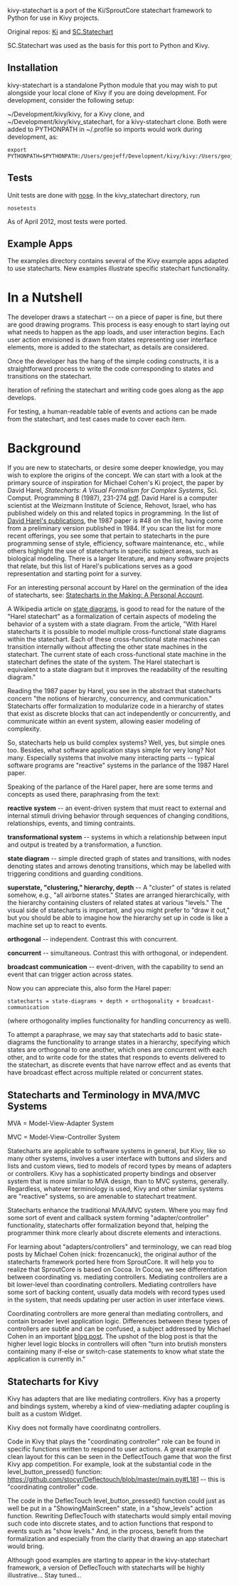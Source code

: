 kivy-statechart is a port of the Ki/SproutCore statechart framework to Python for use in Kivy projects.

Original repos: [Ki](https://github.com/frozenCanuck/ki) and [SC.Statechart](https://github.com/sproutcore/sproutcore/tree/master/frameworks/statechart)

SC.Statechart was used as the basis for this port to Python and Kivy.

Installation
------------

kivy-statechart is a standalone Python module that you may wish to put alongside your local clone of Kivy if you are doing development. For development, consider the following setup:

~/Development/kivy/kivy, for a Kivy clone, and ~/Development/kivy/kivy_statechart, for a kivy-statechart clone. Both were added to PYTHONPATH in
~/.profile so imports would work during development, as:

    export PYTHONPATH=$PYTHONPATH:/Users/geojeff/Development/kivy/kivy:/Users/geojeff/Development/kivy 

Tests
-----

Unit tests are done with [nose](http://readthedocs.org/docs/nose/en/latest/). In the kivy_statechart directory, run

    nosetests

As of April 2012, most tests were ported.

Example Apps
------------

The examples directory contains several of the Kivy example apps adapted to use statecharts. New examples illustrate specific statechart functionality.

In a Nutshell
=============

The developer draws a statechart -- on a piece of paper is fine, but there are good drawing programs. This process is easy enough to start laying out what needs to happen as the app loads, and user interaction begins. Each user action envisioned is drawn from states representing user interface elements, more is added to the statechart, as details are considered.

Once the developer has the hang of the simple coding constructs, it is a straightforward process to write the code corresponding to states and transitions on the statechart. 

Iteration of refining the statechart and writing code goes along as the app develops. 

For testing, a human-readable table of events and actions can be made from the statechart, and test cases made to cover each item.

Background
==========

If you are new to statecharts, or desire some deeper knowledge, you may wish to explore the origins of the concept. We can start with a look at the primary source of inspiration for Michael Cohen's Ki project, the paper by David Harel, *Statecharts: A Visual Formalism for Complex Systems*, Sci. Comput. Programming 8 (1987), 231-274 [pdf](http://www.wisdom.weizmann.ac.il/~harel/SCANNED.PAPERS/Statecharts.pdf). David Harel is a computer scientist at the Weizmann Institute of Science, Rehovot, Israel, who has published widely on this and related topics in programming. In the list of [David Harel's publications](http://www.wisdom.weizmann.ac.il/~harel/papers.html), the 1987 paper is #48 on the list, having come from a preliminary version published in 1984. If you scan the list for more recent offerings, you see some that pertain to statecharts in the pure programming sense of style, efficiency, software maintenance, etc., while others highlight the use of statecharts in specific subject areas, such as biological modeling. There is a larger literature, and many software projects that relate, but this list of Harel's publications serves as a good representation and starting point for a survey.

For an interesting personal account by Harel on the germination of the idea of statecharts, see: [Statecharts in the Making: A Personal Account](http://www.wisdom.weizmann.ac.il/%7Eharel/papers/Statecharts.History.pdf).

A Wikipedia article on [state diagrams](http://en.wikipedia.org/wiki/State_diagram), is good to read for the nature of the "Harel statechart" as a formalization of certain aspects of modeling the behavior of a system with a state diagram. From the article, "With Harel statecharts it is possible to model multiple cross-functional state diagrams within the statechart. Each of these cross-functional state machines can transition internally without affecting the other state machines in the statechart. The current state of each cross-functional state machine in the statechart defines the state of the system. The Harel statechart is equivalent to a state diagram but it improves the readability of the resulting diagram."

Reading the 1987 paper by Harel, you see in the abstract that statecharts concern "the notions of hierarchy, concurrency, and communication." Statecharts offer formalization to modularize code in a hierarchy of states that exist as discrete blocks that can act independently or concurrently, and communicate within an event system, allowing easier modeling of complexity.

So, statecharts help us build complex systems? Well, yes, but simple ones too. Besides, what software application stays simple for very long? Not many. Especially systems that involve many interacting parts -- typical software programs are "reactive" systems in the parlance of the 1987 Harel paper.

Speaking of the parlance of the Harel paper, here are some terms and concepts as used there, paraphrasing from the text:

**reactive system** -- an event-driven system that must react to external and internal stimuli driving behavior through sequences of changing conditions, relationships, events, and timing contraints.

**transformational system** -- systems in which a relationship between input and output is treated by a transformation, a function.

**state diagram** -- simple directed graph of states and transitions, with nodes denoting states and arrows denoting transitions, which may be labelled with triggering conditions and guarding conditions.

**superstate, "clustering," hierarchy, depth** -- A "cluster" of states is related somehow, e.g., "all airborne states." States are arranged hierarchically, with the hierarchy containing clusters of related states at various "levels." The visual side of statecharts is important, and you might prefer to "draw it out," but you should be able to imagine how the hierarchy set up in code is like a machine set up to react to events.

**orthogonal** -- independent. Contrast this with concurrent.

**concurrent** -- simultaneous. Contrast this with orthogonal, or independent.

**broadcast communication** -- event-driven, with the capability to send an event that can trigger action across states.

Now you can appreciate this, also form the Harel paper:

    statecharts = state-diagrams + depth + orthogonality + broadcast-communication

(where orthogonality implies functionality for handling concurrency as well).

To attempt a paraphrase, we may say that statecharts add to basic state-diagrams the functionality to arrange states in a hierarchy, specifying which states are orthogonal to one another, which ones are concurrent with each other, and to write code for the states that responds to events delivered to the statechart, as discrete events that have narrow effect and as events that have broadcast effect across multiple related or concurrent states.

Statecharts and Terminology in MVA/MVC Systems
----------------------------------------------

MVA = Model-View-Adapter System

MVC = Model-View-Controller System

Statecharts are applicable to software systems in general, but Kivy, like so many other systems, involves a user interface with buttons and sliders and lists and custom views, tied to models of record types by means of adapters or controllers. Kivy has a sophisticated property bindings and observer system that is more similar to MVA design, than to MVC systems, generally. Regardless, whatever terminology is used, Kivy and other similar systems are "reactive" systems, so are amenable to statechart treatment.

Statecharts enhance the traditional MVA/MVC system. Where you may find some sort of event and callback system forming "adapter/controller" functionality, statecharts offer formalization beyond that, helping the programmer think more clearly about discrete elements and interactions.

For learning about "adapters/controllers" and terminology, we can read blog posts by Michael Cohen (nick: frozencanuck), the original author of the statecharts framework ported here from SproutCore. It will help you to realize that SproutCore is based on Cocoa. In Cocoa, we see differentation between coordinating vs. mediating controllers. Mediating controllers are a bit lower-level than coordinating controllers. Mediating controllers have some sort of backing content, usually data models with record types used in the system, that needs updating per user action in user interface views.

Coordinating controllers are more general than mediating controllers, and contain broader level application logic. Differences between these types of controllers are subtle and can be confused, a subject addressed by Michael Cohen in an important [blog post](http://frozencanuck.wordpress.com/2011/03/09/sproutcore-statecharts-vs-controllers/). The upshot of the blog post is that the higher level logic blocks in controllers will often "turn into brutish monsters containing many if-else or switch-case statements to know what state the application is currently in." 

Statecharts for Kivy
--------------------

Kivy has adapters that are like mediating controllers. Kivy has a property and bindings system, whereby a kind of view-mediating adapter coupling is built as a custom Widget.

Kivy does not formally have coordinatng controllers.

Code in Kivy that plays the "coordinating controller" role can be found in specific functions written to respond to user actions. A great example of clean layout for this can be seen in the DeflectTouch game that won the first Kivy app competition. For example, look at the substantial code in the level_button_pressed() function: https://github.com/stocyr/Deflectouch/blob/master/main.py#L181 -- this is "coordinating controller" code.

The code in the DeflecTouch level_button_pressed() function could just as well be put in a "ShowingMainScreen" state, in a "show_levels" action function. Rewriting DeflecTouch with statecharts would simply entail moving such code into discrete states, and to action functions that respond to events such as "show levels." And, in the process, benefit from the formalization and especially from the clarity that drawing an app statechart would bring.

Although good examples are starting to appear in the kivy-statechart framework, a version of DeflecTouch with statecharts will be highly illustrative... Stay tuned...
